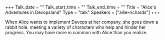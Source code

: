 +++
Talk_date = ""
Talk_start_time = ""
Talk_end_time = ""
Title = "Alice's Adventures in Devopsland"
Type = "talk"
Speakers = ["allie-richards"]
+++

When Alice wants to implement Devops at her company, she goes down a rabbit hole, meeting a variety of characters who help and hinder her progress. You may have more in common with Alice than you realize.
